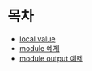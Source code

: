 # 목차
* [local value](local/s3.tf)
* [module 예제](module-example/)
* [module output 예제](module-output-example/)
